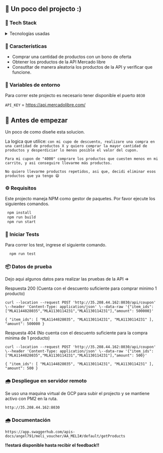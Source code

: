 
<div align="left">


<!-- About the Project -->
## :star2: Un poco del projecto :)

<!-- TechStack -->
### :space_invader: Tech Stack

<details>
  <summary>Tecnologías usadas</summary>
  <ul>
       <li>Typescript</li>
       <li>Express</li>
       <li>Node.js</li>
       <li>Jest</li>
  </ul>
</details>

<!-- Features -->
### :dart: Características

- Comprar una cantidad de productos con un bono de oferta
- Obtener los productos de la API Mercado libre
- Consutltar de manera aleatoria los productos de la API y verificar que funcione.

<!-- Env Variables -->
### :key: Variables de entorno

Para correr este projecto es necesario tener disponible el puerto `8030`

`API_KEY` = https://api.mercadolibre.com/

<!-- Getting Started -->
## 	:toolbox: Antes de empezar

Un poco de como diseñe esta solucion.

La logica que utilice: `con mi cupo de descuento, realizare una compra en una cantidad de productos X y quiero comprar la mayor cantidad de productos y desperdiciar lo menos posible el valor del cupon.`

`Para mi cupon de "4000" comprare los productos que cuesten menos en mi carrito, y asi conseguire llevarme más productos.`

`No quiero llevarme productos repetidos, asi que, decidi eliminar esos productos que ya tengo 😄`


<!-- Installation -->
### :gear: Requisitos

Este projecto maneja NPM como gestor de paquetes. 
Por favor ejecute los siguientes comandos.

```bash
 npm install 
 npm run build
 npm run start 
```
   
<!-- Running Tests -->
### :test_tube: Iniciar Tests

Para correr los test, ingrese el siguiente comando.

```bash
  npm run test
```

   
<!-- Running Tests -->
### 📦 Datos de prueba

Dejo aqui algunos datos para realizar las pruebas de la API =>  

Respuesta 200 (Cuenta con el descuento suficiente para comprar minimo 1 producto)

`curl --location --request POST 'http://35.208.44.162:8030/api/coupon' \--header 'Content-Type: application/json' \--data-raw '{"item_ids": ["MLA1144828035","MLA1130114231","MLA1130114231"],"amount": 500000}'`

`
{
    "item_ids": [
        "MLA1144828035",
        "MLA1130114231",
        "MLA1130114231"
    ],
    "amount": 500000
}
`

Respuesta 404 (No cuenta con el descuento suficiente para la compra minima de 1 producto)

`curl --location --request POST 'http://35.208.44.162:8030/api/coupon' \--header 'Content-Type: application/json' \--data-raw '{"item_ids": ["MLA1144828035","MLA1130114231","MLA1130114231"],"amount": 500}'`

`
{
    "item_ids": [
        "MLA1144828035",
        "MLA1130114231",
        "MLA1130114231"
    ],
    "amount": 500
}
`


<!-- Deploy -->
### 🌧️ Despliegue en servidor remoto

Se uso una maquina virtual de GCP para subir el projecto y se mantiene activo con PM2 en la ruta.

`http://35.208.44.162:8030`

### 🌧️ Documentación
`https://app.swaggerhub.com/apis-docs/angel791/meli_voucher/AA_MELI#/default/getProducts`

<b>!!estará disponible hasta recibir el feedback!!</b>